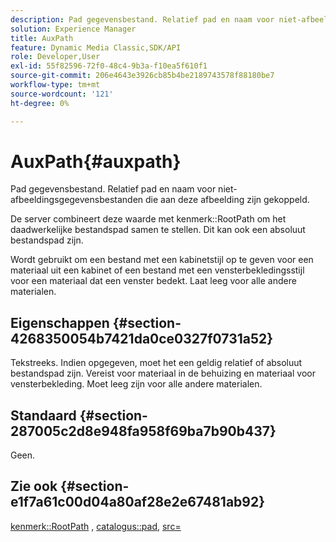 ```yaml
---
description: Pad gegevensbestand. Relatief pad en naam voor niet-afbeeldingsgegevensbestanden die aan deze afbeelding zijn gekoppeld.
solution: Experience Manager
title: AuxPath
feature: Dynamic Media Classic,SDK/API
role: Developer,User
exl-id: 55f82596-72f0-48c4-9b3a-f10ea5f610f1
source-git-commit: 206e4643e3926cb85b4be2189743578f88180be7
workflow-type: tm+mt
source-wordcount: '121'
ht-degree: 0%

---
```


# AuxPath{#auxpath}

Pad gegevensbestand. Relatief pad en naam voor niet-afbeeldingsgegevensbestanden die aan deze afbeelding zijn gekoppeld.

De server combineert deze waarde met kenmerk::RootPath om het daadwerkelijke bestandspad samen te stellen. Dit kan ook een absoluut bestandspad zijn.

Wordt gebruikt om een bestand met een kabinetstijl op te geven voor een materiaal uit een kabinet of een bestand met een vensterbekledingsstijl voor een materiaal dat een venster bedekt. Laat leeg voor alle andere materialen.

## Eigenschappen {#section-4268350054b7421da0ce0327f0731a52}

Tekstreeks. Indien opgegeven, moet het een geldig relatief of absoluut bestandspad zijn. Vereist voor materiaal in de behuizing en materiaal voor vensterbekleding. Moet leeg zijn voor alle andere materialen.

## Standaard {#section-287005c2d8e948fa958f69ba7b90b437}

Geen.

## Zie ook {#section-e1f7a61c00d04a80af28e2e67481ab92}

[kenmerk::RootPath](../../../../../ir-api/material-cat/image-rendering-api-ref/c-ir-material-catalog/c-ir-attributes-reference/r-ir-rootpath.md#reference-a4d7c96b62e14fcbad1740c702f160f3) , [catalogus::pad](../../../../../ir-api/material-cat/image-rendering-api-ref/c-ir-material-catalog/c-ir-material-data-reference/r-ir-path.md#reference-59ebb624250a4965ad1737578a2ab590), [src=](../../../../../ir-api/http-protocol/image-rendering-api-ref/c-ir-http-protocol-ref/c-ir-http-protocol-command-reference/r-ir-src.md#reference-62c98abad22149d68d405ed6aaff8272)
